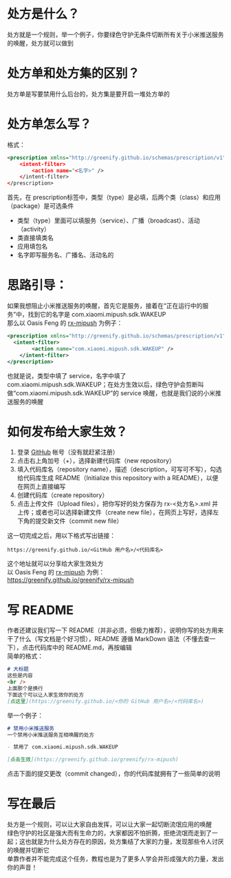 # 处方是什么？
处方就是一个规则，举一个例子，你要绿色守护无条件切断所有关于小米推送服务的唤醒，处方就可以做到

# 处方单和处方集的区别？
处方单是写要禁用什么后台的，处方集是要开启一堆处方单的

# 处方单怎么写？
格式：

```xml
<prescription xmlns="http://greenify.github.io/schemas/prescription/v1" type="<类型>" class:"<类>" package:"<应用>">
    <intent-filter>
        <action name="<名字>" />
    </intent-filter>
</prescription>
```

首先，在 prescription标签中，类型（type）是必填，后两个类（class）和应用（package）是可选条件
<br />
- 类型（type）里面可以填服务（service）、广播（broadcast）、活动（activity）
- 类直接填类名
- 应用填包名
- 名字即写服务名、广播名、活动名的

# 思路引导：
如果我想阻止小米推送服务的唤醒，首先它是服务，接着在“正在运行中的服务”中，找到它的名字是 com.xiaomi.mipush.sdk.WAKEUP
<br />
那么以 Oasis Feng 的 [rx-mipush](https://greenify.github.io/greenify/rx-mipush) 为例子：

```xml
<prescription xmlns="http://greenify.github.io/schemas/prescription/v1" type="service">
  <intent-filter>
        <action name="com.xiaomi.mipush.sdk.WAKEUP" />
    </intent-filter>
</prescription>
```

也就是说，类型中填了 service，名字中填了 com.xiaomi.mipush.sdk.WAKEUP；在处方生效以后，绿色守护会剪断叫做“com.xiaomi.mipush.sdk.WAKEUP”的 service 唤醒，也就是我们说的小米推送服务的唤醒
# 如何发布给大家生效？
1. 登录 [GitHub](https://github.com) 帐号（没有就赶紧注册）
2. 点击右上角加号（+），选择新建代码库（new repository）
3. 填入代码库名（repository name），描述（description，可写可不写），勾选给代码库生成 README（Initialize this repository with a README），以便在网页上直接编写
4. 创建代码库（create repository）
5. 点击上传文件（Upload files），把你写好的处方保存为 rx-<处方名>.xml 并上传；或者也可以选择新建文件（create new file），在网页上写好，选择左下角的提交新文件（commit new file）

这一切完成之后，用以下格式写出链接：

```url
https://greenify.github.io/<GitHub 用户名>/<代码库名>
```

这个地址就可以分享给大家生效处方
<br />
以 Oasis Feng 的 [rx-mipush](https://greenify.github.io/greenify/x-mipush) 为例：
<br />
https://greenify.github.io/greenify/rx-mipush

# 写 README
作者还建议我们写一下 README（并非必须，但极力推荐），说明你写的处方用来干了什么（写文档是个好习惯），README 遵循 MarkDown 语法（不懂去查一下），点击代码库中的 README.md，再按编辑
<br />
简单的格式：

```markdown
# 大标题
这些是内容
<br />
上面那个是换行
下面这个可以让人家生效你的处方
[点这里](https://greenify.github.io/<你的 GitHub 用户名>/<代码库名>)
```

举一个例子：

```markdown
# 禁用小米推送服务
一个禁用小米推送服务互相唤醒的处方

- 禁用了 com.xiaomi.mipush.sdk.WAKEUP

[点击生效](https://greenify.github.io/greenify/rx-mipush)
```
点击下面的提交更改（commit changed），你的代码库就拥有了一些简单的说明

# 写在最后
处方是一个规则，可以让大家自由发挥，可以让大家一起切断流氓应用的唤醒
<br />
绿色守护的社区是强大而有生命力的，大家都因不怕折腾，拒绝流氓而走到了一起；这也就是为什么处方存在的原因，处方集结了大家的力量，发现那些令人讨厌的唤醒并切断它
<br />
单靠作者并不能完成这个任务，教程也是为了更多人学会并形成强大的力量，发出你的声音！

